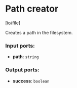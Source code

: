 # Path creator

[io/file]

Creates a path in the filesystem.

### Input ports:

* __path__: `string`

### Output ports:

* __success__: `boolean`

